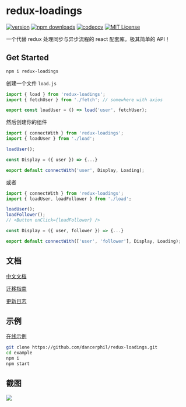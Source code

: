 # redux-loadings

[![version](https://img.shields.io/npm/v/redux-loadings.svg?style=flat-square)](http://npm.im/redux-loadings)
[![npm downloads](https://img.shields.io/npm/dm/redux-loadings.svg?style=flat-square)](https://www.npmjs.com/package/redux-loadings)
[![codecov](https://codecov.io/gh/dancerphil/redux-loadings/branch/develop/graph/badge.svg)](https://codecov.io/gh/dancerphil/redux-loadings)
[![MIT License](https://img.shields.io/npm/l/redux-loadings.svg?style=flat-square)](http://opensource.org/licenses/MIT)

一个代替 redux 处理同步与异步流程的 react 配套库。极其简单的 API！

## Get Started

```bash
npm i redux-loadings
```

创建一个文件 `load.js`

```javascript
import { load } from 'redux-loadings';
import { fetchUser } from './fetch'; // somewhere with axios

export const loadUser = () => load('user', fetchUser);
```

然后创建你的组件

```jsx harmony
import { connectWith } from 'redux-loadings';
import { loadUser } from './load';

loadUser();

const Display = ({ user }) => {...}

export default connectWith('user', Display, Loading);
```

或者

```jsx harmony
import { connectWith } from 'redux-loadings';
import { loadUser, loadFollower } from './load';

loadUser();
loadFollower();
// <Button onClick={loadFollower} />

const Display = ({ user, follower }) => {...}

export default connectWith(['user', 'follower'], Display, Loading);
```

## 文档

[中文文档](https://github.com/dancerphil/redux-loadings/blob/master/docs/Document-zh_CN.md)

[迁移指南](https://github.com/dancerphil/redux-loadings/blob/master/docs/Migrate-zh_CN.md)

[更新日志](https://github.com/dancerphil/redux-loadings/blob/master/docs/CHANGELOG.md)

## 示例

[在线示例](https://dancerphil.github.io/redux-loadings/index.html)

```bash
git clone https://github.com/dancerphil/redux-loadings.git
cd example
npm i
npm start
```

## 截图

![](https://github.com/dancerphil/redux-loadings/blob/master/screenshot.gif)
